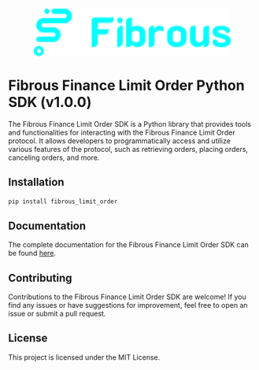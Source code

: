 <p align="center">
  <a href="https://fibrous.finance">
    <img src="./docs/assets/logo.png" width="400px" >
  </a>
</p>

# Fibrous Finance Limit Order Python SDK (v1.0.0)

The Fibrous Finance Limit Order SDK is a Python library that provides tools and functionalities for interacting with the Fibrous Finance Limit Order protocol. It allows developers to programmatically access and utilize various features of the protocol, such as retrieving orders, placing orders, canceling orders, and more.


## Installation

```bash
pip install fibrous_limit_order
```

## Documentation

The complete documentation for the Fibrous Finance Limit Order SDK can be found [here](https://docs.fibrous.finance/fibrous-solutions/fibrous-limit-order).

## Contributing

Contributions to the Fibrous Finance Limit Order SDK are welcome! If you find any issues or have suggestions for improvement, feel free to open an issue or submit a pull request.

## License

This project is licensed under the MIT License.
